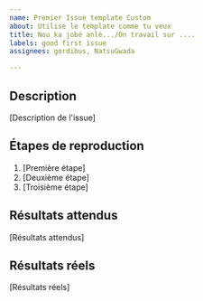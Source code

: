 ```yaml
---
name: Premier Issue template Custom
about: Utilise le template comme tu veux
title: Nou ka jobé anlè.../On travail sur ....
labels: good first issue
assignees: gordibus, NatsuGwada

---
```


## Description
[Description de l'issue]

## Étapes de reproduction
1. [Première étape]
2. [Deuxième étape]
3. [Troisième étape]

## Résultats attendus
[Résultats attendus]

## Résultats réels
[Résultats réels]
